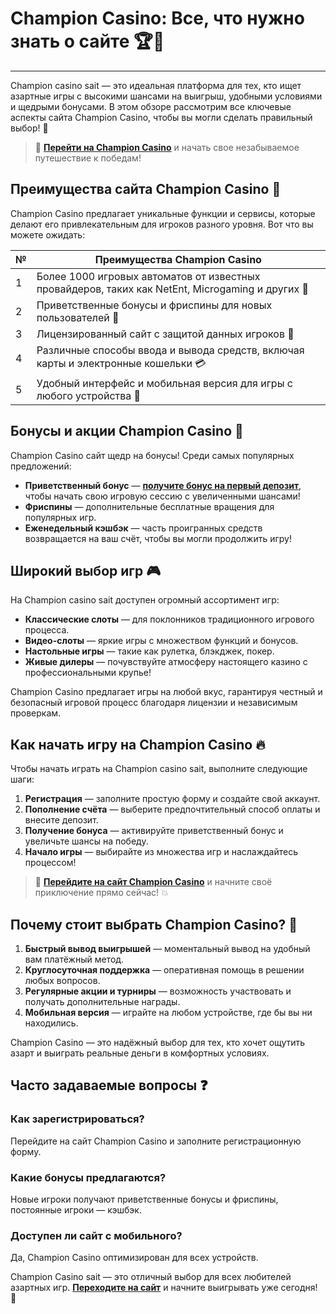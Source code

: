 # Champion Casino: Все, что нужно знать о сайте 🏆🎰

---

Champion casino sait — это идеальная платформа для тех, кто ищет азартные игры с высокими шансами на выигрыш, удобными условиями и щедрыми бонусами. В этом обзоре рассмотрим все ключевые аспекты сайта Champion Casino, чтобы вы могли сделать правильный выбор! 🎉

> 🔗 **[Перейти на Champion Casino](https://temon-gter.cfd/go/lRq?p80412p304504pcc44t17455)** и начать свое незабываемое путешествие к победам!

## Преимущества сайта Champion Casino 🥇

Champion Casino предлагает уникальные функции и сервисы, которые делают его привлекательным для игроков разного уровня. Вот что вы можете ожидать:

| №  | Преимущества Champion Casino                                                                              |
|----|-----------------------------------------------------------------------------------------------------------|
| 1  | Более 1000 игровых автоматов от известных провайдеров, таких как NetEnt, Microgaming и других 🎰          |
| 2  | Приветственные бонусы и фриспины для новых пользователей 💸                                                |
| 3  | Лицензированный сайт с защитой данных игроков 🔐                                                            |
| 4  | Различные способы ввода и вывода средств, включая карты и электронные кошельки 💳                           |
| 5  | Удобный интерфейс и мобильная версия для игры с любого устройства 📱                                       |

## Бонусы и акции Champion Casino 🎁

Champion Casino сайт щедр на бонусы! Среди самых популярных предложений:

- **Приветственный бонус** — **[получите бонус на первый депозит](https://temon-gter.cfd/go/lRq?p80412p304504pcc44t17455)**, чтобы начать свою игровую сессию с увеличенными шансами!
- **Фриспины** — дополнительные бесплатные вращения для популярных игр.
- **Еженедельный кэшбэк** — часть проигранных средств возвращается на ваш счёт, чтобы вы могли продолжить игру!

## Широкий выбор игр 🎮

На Champion casino sait доступен огромный ассортимент игр:

- **Классические слоты** — для поклонников традиционного игрового процесса.
- **Видео-слоты** — яркие игры с множеством функций и бонусов.
- **Настольные игры** — такие как рулетка, блэкджек, покер.
- **Живые дилеры** — почувствуйте атмосферу настоящего казино с профессиональными крупье!

Champion Casino предлагает игры на любой вкус, гарантируя честный и безопасный игровой процесс благодаря лицензии и независимым проверкам.

## Как начать игру на Champion Casino 🔥

Чтобы начать играть на Champion casino sait, выполните следующие шаги:

1. **Регистрация** — заполните простую форму и создайте свой аккаунт.
2. **Пополнение счёта** — выберите предпочтительный способ оплаты и внесите депозит.
3. **Получение бонуса** — активируйте приветственный бонус и увеличьте шансы на победу.
4. **Начало игры** — выбирайте из множества игр и наслаждайтесь процессом!

> 🔗 **[Перейдите на сайт Champion Casino](https://temon-gter.cfd/go/lRq?p80412p304504pcc44t17455)** и начните своё приключение прямо сейчас! 💥

## Почему стоит выбрать Champion Casino? 🌟

1. **Быстрый вывод выигрышей** — моментальный вывод на удобный вам платёжный метод.
2. **Круглосуточная поддержка** — оперативная помощь в решении любых вопросов.
3. **Регулярные акции и турниры** — возможность участвовать и получать дополнительные награды.
4. **Мобильная версия** — играйте на любом устройстве, где бы вы ни находились.

Champion Casino — это надёжный выбор для тех, кто хочет ощутить азарт и выиграть реальные деньги в комфортных условиях.

## Часто задаваемые вопросы ❓

### Как зарегистрироваться?
Перейдите на сайт Champion Casino и заполните регистрационную форму.

### Какие бонусы предлагаются?
Новые игроки получают приветственные бонусы и фриспины, постоянные игроки — кэшбэк.

### Доступен ли сайт с мобильного?
Да, Champion Casino оптимизирован для всех устройств.

Champion Casino sait — это отличный выбор для всех любителей азартных игр. **[Переходите на сайт](https://temon-gter.cfd/go/lRq?p80412p304504pcc44t17455)** и начните выигрывать уже сегодня! 🎉
